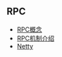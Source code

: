 
## RPC
* [RPC概念](https://github.com/AngryHacker/Rookie-Note/blob/master/Network-programming/RPC-concept.md)
* [RPC机制介绍](https://github.com/AngryHacker/Rookie-Note/blob/master/Network-programming/rpc.md)
* [Netty](https://github.com/AngryHacker/Rookie-Note/blob/master/Network-programming/Netty.md)
